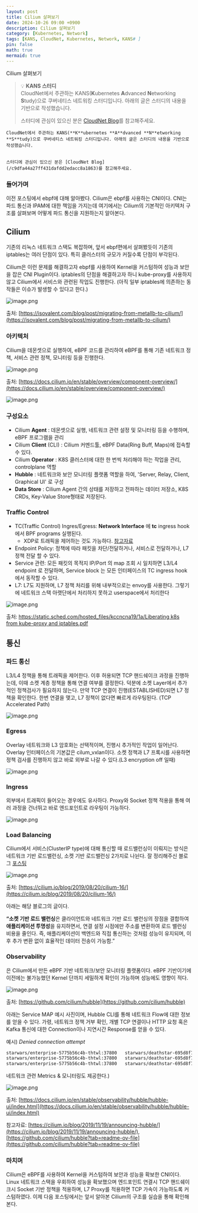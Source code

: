 ```yaml
---
layout: post
title: Cilium 살펴보기
date: 2024-10-26 09:00 +0900 
description: Cilium 살펴보기
category: [Kubernetes, Network] 
tags: [KANS, CloudNet, Kubernetes, Network, KANS# ] 
pin: false
math: true
mermaid: true
---
```

Cilium 살펴보기
<!--more-->


> 💡 **KANS 스터디**  
> CloudNet에서 주관하는 KANS(**K**ubernetes **A**dvanced **N**etworking **S**tudy)으로 쿠버네티스 네트워킹 스터디입니다. 아래의 글은 스터디의 내용을 기반으로 작성했습니다.  
>   
> 스터디에 관심이 있으신 분은 [CloudNet Blog](/c9dfa44a27ff431dafdd2edacc8a1863)를 참고해주세요.


	CloudNet에서 주관하는 KANS(**K**ubernetes **A**dvanced **N**etworking **S**tudy)으로 쿠버네티스 네트워킹 스터디입니다. 아래의 글은 스터디의 내용을 기반으로 작성했습니다.


	스터디에 관심이 있으신 분은 [CloudNet Blog](/c9dfa44a27ff431dafdd2edacc8a1863)를 참고해주세요.


### 들어가며


이전 포스팅에서 ebpf에 대해 알아봤다. Cilium은 ebpf를 사용하는 CNI이다. CNI는 파드 통신과 IPAM에 대한 책임을 가지는데 여기에서는 Cilium의 기본적인 아키텍처 구조를 살펴보며 어떻게 파드 통신을 지원하는지 알아본다.


## Cilium


기존의 리눅스 네트워크 스택도 복잡하며, 앞서 ebpf편에서 살펴봤듯이 기존의 iptables는 여러 단점이 있다. 특히 클러스터의 규모가 커질수록 단점이 부각된다.


Cilium은 이런 문제를 해결하고자 ebpf를 사용하여 Kernel을 커스텀하여 성능과 보안을 잡은 CNI Plugin이다. iptables의 단점을 해결하고자 하니 kube-proxy를 사용하지 않고 Cilium에서 서비스와 관련된 작업도 진행한다. (아직 일부 iptables에 의존하는 동작들은 이슈가 발생할 수 있다고 한다.)


![image.png](/assets/img/post/Cilium%20살펴보기/1.png)


출처: [https://isovalent.com/blog/post/migrating-from-metallb-to-cilium/](https://isovalent.com/blog/post/migrating-from-metallb-to-cilium/)


### 아키텍처


Cilium을 데몬셋으로 실행하여, eBPF 코드를 관리하여 eBPF를 통해 기존 네트워크 정책, 서비스 관련 정책, 모니터링 등을 진행한다.


![image.png](/assets/img/post/Cilium%20살펴보기/2.png)


출처: [https://docs.cilium.io/en/stable/overview/component-overview/](https://docs.cilium.io/en/stable/overview/component-overview/)


![image.png](/assets/img/post/Cilium%20살펴보기/3.png)


### 구성요소

- Cilium **Agent** : 데몬셋으로 실행, 네트워크 관련 설정 및 모니터링 등을 수행하며, eBPF 프로그램을 관리
- Cilium **Client** (CLI) : Cilium 커멘드툴, eBPF Data(Ring Buff, Maps)에 접속할 수 있다.
- Cilium **Operator** : K8S 클러스터에 대한 한 번씩 처리해야 하는 작업을 관리, controlplane 역할
- **Hubble** : 네트워크와 보안 모니터링 플랫폼 역할을 하여, 'Server, Relay, Client, Graphical UI' 로 구성
- **Data Store** : Cilium Agent 간의 상태를 저장하고 전파하는 데이터 저장소, K8S CRDs, Key-Value Store형태로 저장된다.

### Traffic Control

- TC(Traffic Control) Ingres/Egress: **Network Interface** 에 **tc** ingress hook 에서 BPF programs 실행된다.
	- XDP로 트래픽을 제어하는 것도 가능하다. [참고자료](https://docs.cilium.io/en/stable/bpf/)
- Endpoint Policy: 정책에 따라 패킷을 차단/전달하거나, 서비스로 전달하거나, L7 정책 전달 할 수 있다.
- Service 관련: 모든 패킷의 목적지 IP/Port 의 map 조회 시 일치하면 L3/L4 endpoint 로 전달하며, Service block 는 모든 인터페이스의 TC ingress hook 에서 동작할 수 있다.
- L7: L7도 지원하며, L7 정책 처리를 위해 내부적으로는 envoy를 사용한다. 그렇기에 네트워크 스택 아랫단에서 처리하지 못하고 userspace에서 처리한다

![image.png](/assets/img/post/Cilium%20살펴보기/4.png)


출처: [https://static.sched.com/hosted_files/kccncna19/1a/Liberating k8s from kube-proxy and iptables.pdf](https://static.sched.com/hosted_files/kccncna19/1a/Liberating%20k8s%20from%20kube-proxy%20and%20iptables.pdf)


## 통신


### 파드 통신


L3/L4 정책을 통해 트래픽을 제어한다. 이후 허용되면 TCP 핸드쉐이크 과정을 진행하는데, 이때 소켓 계층 정책을 통해 연결 여부를 결정한다. 덕분에 소켓 Layer에서 추가적인 정책검사가 필요하지 않는다. 만약 TCP 연결이 진행(ESTABLISHED)되면 L7 정책을 확인한다. 한번 연결을 맺고, L7 정책이 없다면 빠르게 라우팅된다. (TCP Accelerated Path)


![image.png](/assets/img/post/Cilium%20살펴보기/5.png)


### Egress


Overlay 네트워크와 L3 암호화는 선택적이며, 진행시 추가적인 작업이 일어난다. Overlay 인터페이스의 기본값은 cilum_vxlan이다. 소켓 정책과 L7 프록시를 사용하면 정책 검사를 진행하지 않고 바로 외부로 나갈 수 있다.(L3 encryption off 일때)


![image.png](/assets/img/post/Cilium%20살펴보기/6.png)


### Ingress


외부에서 트래픽이 들어오는 경우에도 유사하다. Proxy와 Socket 정책 적용을 통해 여러 과정을 건너뛰고 바로 엔드포인트로 라우팅이 가능하다.


![image.png](/assets/img/post/Cilium%20살펴보기/7.png)


### Load Balancing


Cilium에서 서비스(ClusterIP type)에 대해 통신할 때 로드밸런싱이 이뤄지는 방식은 네트워크 기반 로드밸런싱, 소켓 기반 로드밸런싱 2가지로 나뉜다. 잘 정리해주신 블로그 [포스팅](https://velog.io/@haruband/K8SCilium-Socket-Based-LoadBalancing-%EA%B8%B0%EB%B2%95)


![image.png](/assets/img/post/Cilium%20살펴보기/8.png)


출처: [https://cilium.io/blog/2019/08/20/cilium-16/](https://cilium.io/blog/2019/08/20/cilium-16/)


아래는 해당 블로그의 글이다.


**“소켓 기반 로드 밸런싱**은 클라이언트와 네트워크 기반 로드 밸런싱의 장점을 결합하여 **애플리케이션 투명성**을 유지하면서, 연결 설정 시점에만 주소를 변환하여 로드 밸런싱 비용을 줄인다. 즉, 애플리케이션이 백엔드와 직접 통신하는 것처럼 성능이 유지되며, 이후 추가 변환 없이 효율적인 데이터 전송이 가능함.”


### Observability


은 Cilium에서 만든 eBPF 기반 네트워크/보안 모니터링 플랫폼이다. eBPF 기반이기에 이전에는 불가능했던 Kernel 단까지 세밀하게 확인이 가능하며 성능에도 영향이 적다.


![image.png](/assets/img/post/Cilium%20살펴보기/9.png)


출처: [https://github.com/cilium/hubble](https://github.com/cilium/hubble)


아래는 Service MAP 예시 사진이며, Hubble CLI를 통해 네트워크 Flow에 대한 정보를 얻을 수 있다. 가령, 네트워크 정책 거부 확인, 개별 TCP 연결이나 HTTP 요청 혹은 Kafka 통신에 대한 Connection이나 지연시간 Response를 얻을 수 있다.


예시) _Denied connection attempt_


```bash
starwars/enterprise-5775b56c4b-thtwl:37800   starwars/deathstar-695d8f7ddc-lvj84:80(http)   Policy denied (L3)   TCP Flags: SYN
starwars/enterprise-5775b56c4b-thtwl:37800   starwars/deathstar-695d8f7ddc-lvj84:80(http)   Policy denied (L3)   TCP Flags: SYN
starwars/enterprise-5775b56c4b-thtwl:37800   starwars/deathstar-695d8f7ddc-lvj84:80(http)   Policy denied (L3)   TCP Flags: SYN
```


네트워크 관련 Metrics & 모니터링도 제공한다.)


![image.png](/assets/img/post/Cilium%20살펴보기/10.png)


출처: [https://docs.cilium.io/en/stable/observability/hubble/hubble-ui/index.html](https://docs.cilium.io/en/stable/observability/hubble/hubble-ui/index.html)


참고자료: [https://cilium.io/blog/2019/11/19/announcing-hubble/](https://cilium.io/blog/2019/11/19/announcing-hubble/), [https://github.com/cilium/hubble?tab=readme-ov-file](https://github.com/cilium/hubble?tab=readme-ov-file)


### 마치며


Cilium은 eBPF를 사용하여 Kernel을 커스텀하여 보안과 성능을 확보한 CNI이다. Linux 네트워크 스택을 우회하여 성능을 확보했으며 엔드포인트 연결시 TCP 핸드쉐이크시 Socket 기반 정책을 적용하며, L7 Proxy를 적용하면 TCP 가속이 가능하도록 커스텀하였다. 이제 다음 포스팅에서는 앞서 알아본 Cilium의 구조를 실습을 통해 확인해본다.

